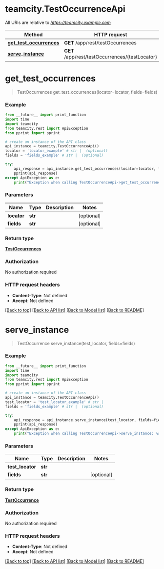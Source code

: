 # teamcity.TestOccurrenceApi

All URIs are relative to *https://teamcity.example.com*

Method | HTTP request | Description
------------- | ------------- | -------------
[**get_test_occurrences**](TestOccurrenceApi.md#get_test_occurrences) | **GET** /app/rest/testOccurrences | 
[**serve_instance**](TestOccurrenceApi.md#serve_instance) | **GET** /app/rest/testOccurrences/{testLocator} | 


# **get_test_occurrences**
> TestOccurrences get_test_occurrences(locator=locator, fields=fields)



### Example
```python
from __future__ import print_function
import time
import teamcity
from teamcity.rest import ApiException
from pprint import pprint

# create an instance of the API class
api_instance = teamcity.TestOccurrenceApi()
locator = 'locator_example' # str |  (optional)
fields = 'fields_example' # str |  (optional)

try:
    api_response = api_instance.get_test_occurrences(locator=locator, fields=fields)
    pprint(api_response)
except ApiException as e:
    print("Exception when calling TestOccurrenceApi->get_test_occurrences: %s\n" % e)
```

### Parameters

Name | Type | Description  | Notes
------------- | ------------- | ------------- | -------------
 **locator** | **str**|  | [optional] 
 **fields** | **str**|  | [optional] 

### Return type

[**TestOccurrences**](TestOccurrences.md)

### Authorization

No authorization required

### HTTP request headers

 - **Content-Type**: Not defined
 - **Accept**: Not defined

[[Back to top]](#) [[Back to API list]](../README.md#documentation-for-api-endpoints) [[Back to Model list]](../README.md#documentation-for-models) [[Back to README]](../README.md)

# **serve_instance**
> TestOccurrence serve_instance(test_locator, fields=fields)



### Example
```python
from __future__ import print_function
import time
import teamcity
from teamcity.rest import ApiException
from pprint import pprint

# create an instance of the API class
api_instance = teamcity.TestOccurrenceApi()
test_locator = 'test_locator_example' # str | 
fields = 'fields_example' # str |  (optional)

try:
    api_response = api_instance.serve_instance(test_locator, fields=fields)
    pprint(api_response)
except ApiException as e:
    print("Exception when calling TestOccurrenceApi->serve_instance: %s\n" % e)
```

### Parameters

Name | Type | Description  | Notes
------------- | ------------- | ------------- | -------------
 **test_locator** | **str**|  | 
 **fields** | **str**|  | [optional] 

### Return type

[**TestOccurrence**](TestOccurrence.md)

### Authorization

No authorization required

### HTTP request headers

 - **Content-Type**: Not defined
 - **Accept**: Not defined

[[Back to top]](#) [[Back to API list]](../README.md#documentation-for-api-endpoints) [[Back to Model list]](../README.md#documentation-for-models) [[Back to README]](../README.md)

